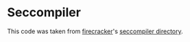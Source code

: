 # Seccompiler
This code was taken from [firecracker](https://github.com/firecracker-microvm/firecracker)'s
[seccompiler directory](https://github.com/firecracker-microvm/firecracker/tree/main/src/seccompiler).
